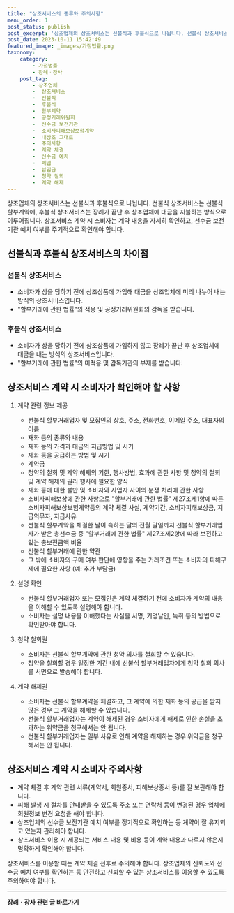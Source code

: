 ```yaml
---
title: "상조서비스의 종류와 주의사항"
menu_order: 1
post_status: publish
post_excerpt: '상조업체의 상조서비스는 선불식과 후불식으로 나뉩니다. 선불식 상조서비스는 선불식 할부계약에, 후불식 상조서비스는 장례가 끝난 후 상조업체에 대금을 지불하는 방식으로 이루어집니다. 상조서비스 계약 시 소비자는 계약 내용을 자세히 확인하고, 선수금 보전기관 예치 여부를 주기적으로 확인해야 합니다.'
post_date: 2023-10-11 15:42:49
featured_image: _images/가정법률.png
taxonomy:
    category:
        - 가정법률
        - 장례ㆍ장사
    post_tag:
        - 상조업체
        -  상조서비스
        -  선불식
        -  후불식
        -  할부계약
        -  공정거래위원회
        -  선수금 보전기관
        -  소비자피해보상보험계약
        -  내상조 그대로
        -  주의사항
        -  계약 체결
        -  선수금 예치
        -  폐업
        -  납입금
        -  청약 철회
        -  계약 해제
---
```



상조업체의 상조서비스는 선불식과 후불식으로 나뉩니다. 선불식 상조서비스는 선불식 할부계약에, 후불식 상조서비스는 장례가 끝난 후 상조업체에 대금을 지불하는 방식으로 이루어집니다. 상조서비스 계약 시 소비자는 계약 내용을 자세히 확인하고, 선수금 보전기관 예치 여부를 주기적으로 확인해야 합니다.

## 선불식과 후불식 상조서비스의 차이점

### 선불식 상조서비스

- 소비자가 상을 당하기 전에 상조상품에 가입해 대금을 상조업체에 미리 나누어 내는 방식의 상조서비스입니다.
- "할부거래에 관한 법률"의 적용 및 공정거래위원회의 감독을 받습니다.

### 후불식 상조서비스

- 소비자가 상을 당하기 전에 상조상품에 가입하지 않고 장례가 끝난 후 상조업체에 대금을 내는 방식의 상조서비스입니다.
- "할부거래에 관한 법률"의 미적용 및 감독기관의 부재를 받습니다.

## 상조서비스 계약 시 소비자가 확인해야 할 사항

1. 계약 관련 정보 제공
   - 선불식 할부거래업자 및 모집인의 상호, 주소, 전화번호, 이메일 주소, 대표자의 이름
   - 재화 등의 종류와 내용
   - 재화 등의 가격과 대금의 지급방법 및 시기
   - 재화 등을 공급하는 방법 및 시기
   - 계약금
   - 청약의 철회 및 계약 해제의 기한, 행사방법, 효과에 관한 사항 및 청약의 철회 및 계약 해제의 권리 행사에 필요한 양식
   - 재화 등에 대한 불만 및 소비자와 사업자 사이의 분쟁 처리에 관한 사항
   - 소비자피해보상에 관한 사항으로 "할부거래에 관한 법률" 제27조제1항에 따른 소비자피해보상보험계약등의 계약 체결 사실, 계약기간, 소비자피해보상금, 지급의무자, 지급사유
   - 선불식 할부계약을 체결한 날이 속하는 달의 전월 말일까지 선불식 할부거래업자가 받은 총선수금 중 "할부거래에 관한 법률" 제27조제2항에 따라 보전하고 있는 총보전금액 비율
   - 선불식 할부거래에 관한 약관
   - 그 밖에 소비자의 구매 여부 판단에 영향을 주는 거래조건 또는 소비자의 피해구제에 필요한 사항 (예: 추가 부담금)

2. 설명 확인
   - 선불식 할부거래업자 또는 모집인은 계약 체결하기 전에 소비자가 계약의 내용을 이해할 수 있도록 설명해야 합니다.
   - 소비자는 설명 내용을 이해했다는 사실을 서명, 기명날인, 녹취 등의 방법으로 확인받아야 합니다.

3. 청약 철회권
   - 소비자는 선불식 할부계약에 관한 청약 의사를 철회할 수 있습니다.
   - 청약을 철회할 경우 일정한 기간 내에 선불식 할부거래업자에게 청약 철회 의사를 서면으로 발송해야 합니다.

4. 계약 해제권
   - 소비자는 선불식 할부계약을 체결하고, 그 계약에 의한 재화 등의 공급을 받지 않은 경우 그 계약을 해제할 수 있습니다.
   - 선불식 할부거래업자는 계약이 해제된 경우 소비자에게 해제로 인한 손실을 초과하는 위약금을 청구해서는 안 됩니다.
   - 선불식 할부거래업자는 일부 사유로 인해 계약을 해제하는 경우 위약금을 청구해서는 안 됩니다.

## 상조서비스 계약 시 소비자 주의사항

- 계약 체결 후 계약 관련 서류(계약서, 회원증서, 피해보상증서 등)를 잘 보관해야 합니다.
- 피해 발생 시 절차를 안내받을 수 있도록 주소 또는 연락처 등이 변경된 경우 업체에 회원정보 변경 요청을 해야 합니다.
- 상조업체의 선수금 보전기관 예치 여부를 정기적으로 확인하는 등 계약이 잘 유지되고 있는지 관리해야 합니다.
- 상조서비스 이용 시 제공되는 서비스 내용 및 비용 등이 계약 내용과 다르지 않은지 명확하게 확인해야 합니다.

상조서비스를 이용할 때는 계약 체결 전후로 주의해야 합니다. 상조업체의 신뢰도와 선수금 예치 여부를 확인하는 등 안전하고 신뢰할 수 있는 상조서비스를 이용할 수 있도록 주의하여야 합니다.

<!-- wp:separator -->
<hr class="wp-block-separator has-alpha-channel-opacity"/>
<!-- /wp:separator -->

<!-- wp:group {"backgroundColor":"base","layout":{"type":"constrained"}} -->
<div class="wp-block-group has-base-background-color has-background"><!-- wp:paragraph {"align":"center","fontSize":"medium"} -->
<p class="has-text-align-center has-large-font-size"><strong>장례ㆍ장사 관련 글 바로가기</strong></p>
<!-- /wp:paragraph -->


<!-- wp:latest-posts {"categories":[{"id":1553,"count":19,"description":"","link":"https://uknowlaw.com/category/%ec%9e%a5%eb%a1%80%e3%86%8d%ec%9e%a5%ec%82%ac/","name":"장례ㆍ장사","slug":"장례ㆍ장사","taxonomy":"category","parent":0,"meta":[],"_links":{"self":[{"href":"https://uknowlaw.com/wp-json/wp/v2/categories/1553"}],"collection":[{"href":"https://uknowlaw.com/wp-json/wp/v2/categories"}],"about":[{"href":"https://uknowlaw.com/wp-json/wp/v2/taxonomies/category"}],"wp:post_type":[{"href":"https://uknowlaw.com/wp-json/wp/v2/posts?categories=1553"}],"curies":[{"name":"wp","href":"https://api.w.org/{rel}","templated":true}]}}],"postsToShow":100,"excerptLength":28,"postLayout":"grid","columns":2,"featuredImageAlign":"left","featuredImageSizeSlug":"large","fontSize":18px} /--></div>
<!-- /wp:group -->